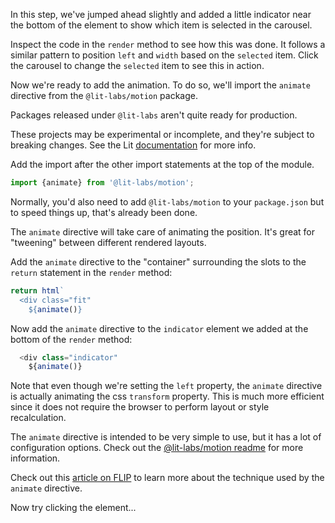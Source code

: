 In this step, we've jumped ahead slightly and added a little indicator near the
bottom of the element to show which item is selected in the carousel.

Inspect the code in the `render` method to see how this was done. It follows a
similar pattern to position `left` and `width` based on the `selected` item.
Click the carousel to change the `selected` item to see this in action.

Now we're ready to add the animation. To do so, we'll import the `animate`
directive from the `@lit-labs/motion` package.

<litdev-aside type="warn">

  Packages released under `@lit-labs` aren't quite ready for production.
  
  These projects may be experimental or incomplete, and they're
  subject to breaking changes. See the Lit [documentation](/docs/libraries/labs/)
  for more info.

</litdev-aside>

Add the import after the other import statements at the top of the module.

```ts
import {animate} from '@lit-labs/motion';
```

<litdev-aside type="info" no-header>

Normally, you'd also need to add `@lit-labs/motion` to your
`package.json` but to speed things up, that's already been done.

</litdev-aside>

The `animate` directive will take care of animating the position. It's
great for "tweening" between different rendered layouts.

Add the `animate` directive to the "container" surrounding the slots to the
`return` statement in the `render` method:

```ts
return html`
  <div class="fit"
    ${animate()}
```

Now add the `animate` directive to the `indicator` element we added at the
bottom of the `render` method:

```ts
  <div class="indicator"
    ${animate()}
```

Note that even though we're setting the `left` property,
the `animate` directive is actually animating the css `transform` property.
This is much more efficient since it does not require the browser to perform
layout or style recalculation.

The `animate` directive is intended to be very simple to use, but it has a lot
of configuration options. Check out the [@lit-labs/motion readme](https://github.com/lit/lit/blob/main/packages/labs/motion/README.md#lit-labsmotion)
for more information.

<litdev-aside type="info" no-header>

Check out this [article on FLIP](https://aerotwist.com/blog/flip-your-animations/)
to learn more about the technique used by the `animate` directive.

</litdev-aside>

Now try clicking the element...

